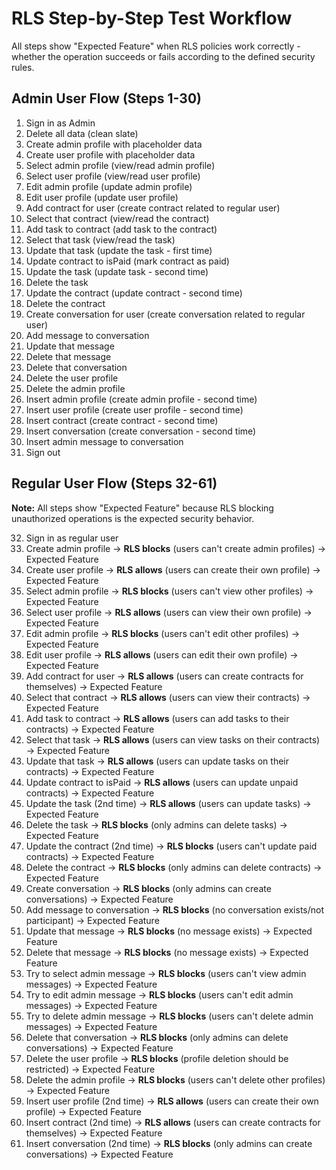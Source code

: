 # RLS Step-by-Step Test Workflow

All steps show "Expected Feature" when RLS policies work correctly - whether the operation succeeds or fails according to the defined security rules.

## Admin User Flow (Steps 1-30)

1. Sign in as Admin
2. Delete all data (clean slate)
3. Create admin profile with placeholder data
4. Create user profile with placeholder data
5. Select admin profile (view/read admin profile)
6. Select user profile (view/read user profile)
7. Edit admin profile (update admin profile)
8. Edit user profile (update user profile)
9. Add contract for user (create contract related to regular user)
10. Select that contract (view/read the contract)
11. Add task to contract (add task to the contract)
12. Select that task (view/read the task)
13. Update that task (update the task - first time)
14. Update contract to isPaid (mark contract as paid)
15. Update the task (update task - second time)
16. Delete the task
17. Update the contract (update contract - second time)
18. Delete the contract
19. Create conversation for user (create conversation related to regular user)
20. Add message to conversation
21. Update that message
22. Delete that message
23. Delete that conversation
24. Delete the user profile
25. Delete the admin profile
26. Insert admin profile (create admin profile - second time)
27. Insert user profile (create user profile - second time)
28. Insert contract (create contract - second time)
29. Insert conversation (create conversation - second time)
30. Insert admin message to conversation
31. Sign out

## Regular User Flow (Steps 32-61)

**Note:** All steps show "Expected Feature" because RLS blocking unauthorized operations is the expected security behavior.

32. Sign in as regular user
33. Create admin profile → **RLS blocks** (users can't create admin profiles) → Expected Feature
34. Create user profile → **RLS allows** (users can create their own profile) → Expected Feature
35. Select admin profile → **RLS blocks** (users can't view other profiles) → Expected Feature
36. Select user profile → **RLS allows** (users can view their own profile) → Expected Feature
37. Edit admin profile → **RLS blocks** (users can't edit other profiles) → Expected Feature
38. Edit user profile → **RLS allows** (users can edit their own profile) → Expected Feature
39. Add contract for user → **RLS allows** (users can create contracts for themselves) → Expected Feature
40. Select that contract → **RLS allows** (users can view their contracts) → Expected Feature
41. Add task to contract → **RLS allows** (users can add tasks to their contracts) → Expected Feature
42. Select that task → **RLS allows** (users can view tasks on their contracts) → Expected Feature
43. Update that task → **RLS allows** (users can update tasks on their contracts) → Expected Feature
44. Update contract to isPaid → **RLS allows** (users can update unpaid contracts) → Expected Feature
45. Update the task (2nd time) → **RLS allows** (users can update tasks) → Expected Feature
46. Delete the task → **RLS blocks** (only admins can delete tasks) → Expected Feature
47. Update the contract (2nd time) → **RLS blocks** (users can't update paid contracts) → Expected Feature
48. Delete the contract → **RLS blocks** (only admins can delete contracts) → Expected Feature
49. Create conversation → **RLS blocks** (only admins can create conversations) → Expected Feature
50. Add message to conversation → **RLS blocks** (no conversation exists/not participant) → Expected Feature
51. Update that message → **RLS blocks** (no message exists) → Expected Feature
52. Delete that message → **RLS blocks** (no message exists) → Expected Feature
53. Try to select admin message → **RLS blocks** (users can't view admin messages) → Expected Feature
54. Try to edit admin message → **RLS blocks** (users can't edit admin messages) → Expected Feature
55. Try to delete admin message → **RLS blocks** (users can't delete admin messages) → Expected Feature
56. Delete that conversation → **RLS blocks** (only admins can delete conversations) → Expected Feature
57. Delete the user profile → **RLS blocks** (profile deletion should be restricted) → Expected Feature
58. Delete the admin profile → **RLS blocks** (users can't delete other profiles) → Expected Feature
59. Insert user profile (2nd time) → **RLS allows** (users can create their own profile) → Expected Feature
60. Insert contract (2nd time) → **RLS allows** (users can create contracts for themselves) → Expected Feature
61. Insert conversation (2nd time) → **RLS blocks** (only admins can create conversations) → Expected Feature
